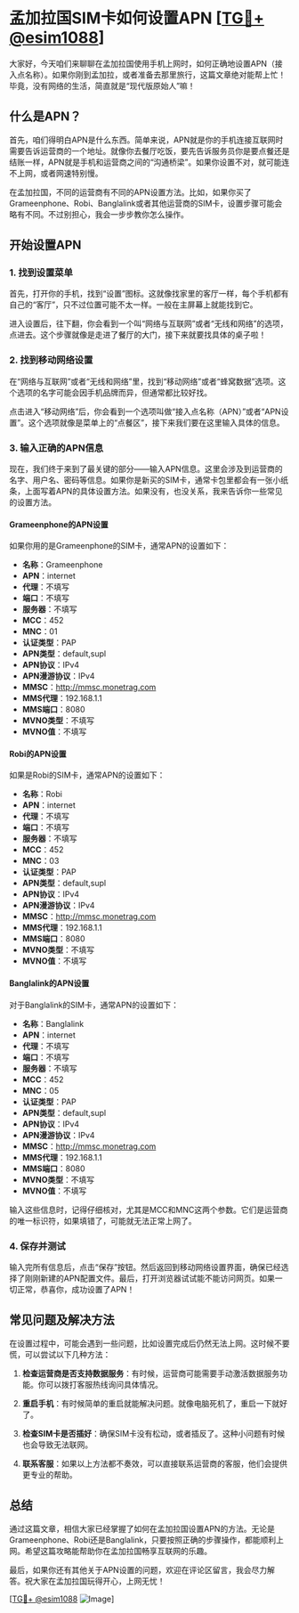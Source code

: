# 孟加拉国SIM卡如何设置APN [[TG💪+ @esim1088](https://t.me/s/esim1088)]

大家好，今天咱们来聊聊在孟加拉国使用手机上网时，如何正确地设置APN（接入点名称）。如果你刚到孟加拉，或者准备去那里旅行，这篇文章绝对能帮上忙！毕竟，没有网络的生活，简直就是“现代版原始人”嘛！

## 什么是APN？

首先，咱们得明白APN是什么东西。简单来说，APN就是你的手机连接互联网时需要告诉运营商的一个地址。就像你去餐厅吃饭，要先告诉服务员你是要点餐还是结账一样，APN就是手机和运营商之间的“沟通桥梁”。如果你设置不对，就可能连不上网，或者网速特别慢。

在孟加拉国，不同的运营商有不同的APN设置方法。比如，如果你买了Grameenphone、Robi、Banglalink或者其他运营商的SIM卡，设置步骤可能会略有不同。不过别担心，我会一步步教你怎么操作。

## 开始设置APN

### 1. 找到设置菜单

首先，打开你的手机，找到“设置”图标。这就像找家里的客厅一样，每个手机都有自己的“客厅”，只不过位置可能不太一样。一般在主屏幕上就能找到它。

进入设置后，往下翻，你会看到一个叫“网络与互联网”或者“无线和网络”的选项，点进去。这个步骤就像是走进了餐厅的大门，接下来就要找具体的桌子啦！

### 2. 找到移动网络设置

在“网络与互联网”或者“无线和网络”里，找到“移动网络”或者“蜂窝数据”选项。这个选项的名字可能会因手机品牌而异，但通常都比较好找。

点击进入“移动网络”后，你会看到一个选项叫做“接入点名称（APN）”或者“APN设置”。这个选项就像是菜单上的“点餐区”，接下来我们要在这里输入具体的信息。

### 3. 输入正确的APN信息

现在，我们终于来到了最关键的部分——输入APN信息。这里会涉及到运营商的名字、用户名、密码等信息。如果你是新买的SIM卡，通常卡包里都会有一张小纸条，上面写着APN的具体设置方法。如果没有，也没关系，我来告诉你一些常见的设置方法。

#### Grameenphone的APN设置

如果你用的是Grameenphone的SIM卡，通常APN的设置如下：

- **名称**：Grameenphone
- **APN**：internet
- **代理**：不填写
- **端口**：不填写
- **服务器**：不填写
- **MCC**：452
- **MNC**：01
- **认证类型**：PAP
- **APN类型**：default,supl
- **APN协议**：IPv4
- **APN漫游协议**：IPv4
- **MMSC**：http://mmsc.monetrag.com
- **MMS代理**：192.168.1.1
- **MMS端口**：8080
- **MVNO类型**：不填写
- **MVNO值**：不填写

#### Robi的APN设置

如果是Robi的SIM卡，通常APN的设置如下：

- **名称**：Robi
- **APN**：internet
- **代理**：不填写
- **端口**：不填写
- **服务器**：不填写
- **MCC**：452
- **MNC**：03
- **认证类型**：PAP
- **APN类型**：default,supl
- **APN协议**：IPv4
- **APN漫游协议**：IPv4
- **MMSC**：http://mmsc.monetrag.com
- **MMS代理**：192.168.1.1
- **MMS端口**：8080
- **MVNO类型**：不填写
- **MVNO值**：不填写

#### Banglalink的APN设置

对于Banglalink的SIM卡，通常APN的设置如下：

- **名称**：Banglalink
- **APN**：internet
- **代理**：不填写
- **端口**：不填写
- **服务器**：不填写
- **MCC**：452
- **MNC**：05
- **认证类型**：PAP
- **APN类型**：default,supl
- **APN协议**：IPv4
- **APN漫游协议**：IPv4
- **MMSC**：http://mmsc.monetrag.com
- **MMS代理**：192.168.1.1
- **MMS端口**：8080
- **MVNO类型**：不填写
- **MVNO值**：不填写

输入这些信息时，记得仔细核对，尤其是MCC和MNC这两个参数。它们是运营商的唯一标识符，如果填错了，可能就无法正常上网了。

### 4. 保存并测试

输入完所有信息后，点击“保存”按钮。然后返回到移动网络设置界面，确保已经选择了刚刚新建的APN配置文件。最后，打开浏览器试试能不能访问网页。如果一切正常，恭喜你，成功设置了APN！

## 常见问题及解决方法

在设置过程中，可能会遇到一些问题，比如设置完成后仍然无法上网。这时候不要慌，可以尝试以下几种方法：

1. **检查运营商是否支持数据服务**：有时候，运营商可能需要手动激活数据服务功能。你可以拨打客服热线询问具体情况。
   
2. **重启手机**：有时候简单的重启就能解决问题。就像电脑死机了，重启一下就好了。

3. **检查SIM卡是否插好**：确保SIM卡没有松动，或者插反了。这种小问题有时候也会导致无法联网。

4. **联系客服**：如果以上方法都不奏效，可以直接联系运营商的客服，他们会提供更专业的帮助。

## 总结

通过这篇文章，相信大家已经掌握了如何在孟加拉国设置APN的方法。无论是Grameenphone、Robi还是Banglalink，只要按照正确的步骤操作，都能顺利上网。希望这篇攻略能帮助你在孟加拉国畅享互联网的乐趣。

最后，如果你还有其他关于APN设置的问题，欢迎在评论区留言，我会尽力解答。祝大家在孟加拉国玩得开心，上网无忧！

[[TG💪+ @esim1088](https://t.me/s/esim1088) ![Image](https://i.postimg.cc/4NQfJmqS/Snipaste-2025-05-13-00-14-12.png)]